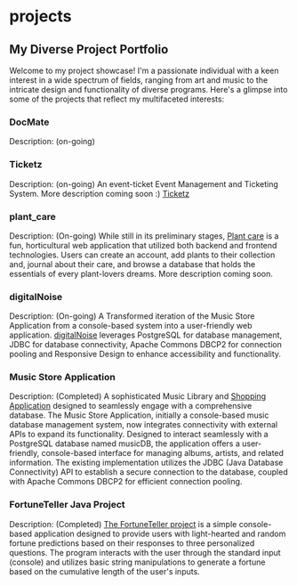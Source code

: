 # projects


## My Diverse Project Portfolio
Welcome to my project showcase! I'm a passionate individual with a keen interest in a wide spectrum of fields, ranging from art and music to the intricate design and functionality of diverse programs. Here's a glimpse into some of the projects that reflect my multifaceted interests:

### DocMate
Description: (on-going) 
### Ticketz
Description: (on-going) An event-ticket Event Management and Ticketing System. More description coming soon :) [Ticketz](https://github.com/jackn513/projects/tree/main/tick-it)

### plant_care
Description: (On-going) While still in its preliminary stages, [Plant care](https://github.com/jackn513/projects/tree/main/plants-project) is a fun, horticultural web application that utilized both backend and frontend technologies. Users can create an account, add plants to their collection and, journal about their care, and browse a database that holds the essentials of every plant-lovers dreams. More description coming soon. 

### digitalNoise
Description: (On-going) A Transformed iteration of the Music Store Application from a console-based system into a user-friendly web application. [digitalNoise](https://github.com/jackn513/projects/tree/main/music-vue) leverages PostgreSQL for database management, JDBC for database connectivity, Apache Commons DBCP2 for connection pooling and Responsive Design to enhance accessibility and functionality.

### Music Store Application
Description: (Completed) A sophisticated Music Library and [Shopping Application](https://github.com/jackn513/projects/tree/main/music-application) designed to seamlessly engage with a comprehensive database. The Music Store Application, initially a console-based music database management system, now integrates connectivity with external APIs to expand its functionality. Designed to interact seamlessly with a PostgreSQL database named musicDB, the application offers a user-friendly, console-based interface for managing albums, artists, and related information. The existing implementation utilizes the JDBC (Java Database Connectivity) API to establish a secure connection to the database, coupled with Apache Commons DBCP2 for efficient connection pooling.

### FortuneTeller Java Project
Description: (Completed) [The FortuneTeller project](https://github.com/jackn513/projects/tree/main/Fortune%20Teller) is a simple console-based application designed to provide users with light-hearted and random fortune predictions based on their responses to three personalized questions. The program interacts with the user through the standard input (console) and utilizes basic string manipulations to generate a fortune based on the cumulative length of the user's inputs.
